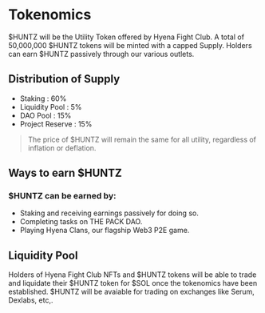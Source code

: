 # Tokenomics

$HUNTZ will be the Utility Token offered by Hyena Fight Club. A total of 50,000,000 $HUNTZ tokens will be minted with a capped Supply. Holders can earn $HUNTZ passively through our various outlets.

## Distribution of Supply
- Staking : 60%
- Liquidity Pool : 5%
- DAO Pool : 15%
- Project Reserve : 15%

> The price of $HUNTZ will remain the same for all utility, regardless of inflation or deflation.

## Ways to earn $HUNTZ 

### $HUNTZ can be earned by:

- Staking and receiving earnings passively for doing so.
- Completing tasks on THE PACK DAO.
- Playing Hyena Clans, our flagship Web3 P2E game.

## Liquidity Pool
Holders of Hyena Fight Club NFTs and $HUNTZ tokens will be able to trade and liquidate their $HUNTZ token for $SOL once the tokenomics have been established. $HUNTZ will be avaiable for trading on exchanges like Serum, Dexlabs, etc,.
